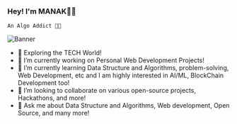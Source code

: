    ### Hey! I'm MANAK🙋‍♂️
    An Algo Addict 🧑‍💻
![Banner](https://github.com/Manak12/Manak12/assets/91841879/06fbdf46-29e6-4261-99f1-c433f7579520)
- 🚀 Exploring the TECH World!
- 🔭 I’m currently working on Personal Web Development Projects!
- 🌱 I’m currently learning Data Structure and Algorithms, problem-solving, Web Development, etc and I am highly interested in AI/ML, BlockChain Development too!
- 👯 I’m looking to collaborate on various open-source projects, Hackathons, and more!
- 💬 Ask me about Data Structure and Algorithms, Web development, Open Source, and many more!



